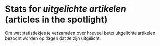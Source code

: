 # Stats for *uitgelichte artikelen* (articles in the spotlight)

Om wat statistiekjes te verzamelen over hoeveel beter uitgelichte artikelen bezocht worden op dagen dat ze zijn uitgelicht.
